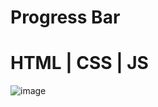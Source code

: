 # Progress Bar 
# HTML | CSS | JS

![image](https://github.com/john00145/Progress-Bar-Preloader/assets/174305909/c5d0682c-2fc6-45a1-9f65-b62e877c55bb)
